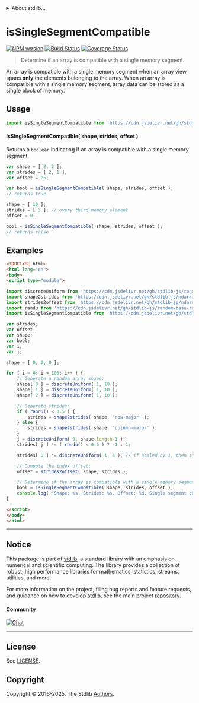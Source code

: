 <!--

@license Apache-2.0

Copyright (c) 2018 The Stdlib Authors.

Licensed under the Apache License, Version 2.0 (the "License");
you may not use this file except in compliance with the License.
You may obtain a copy of the License at

   http://www.apache.org/licenses/LICENSE-2.0

Unless required by applicable law or agreed to in writing, software
distributed under the License is distributed on an "AS IS" BASIS,
WITHOUT WARRANTIES OR CONDITIONS OF ANY KIND, either express or implied.
See the License for the specific language governing permissions and
limitations under the License.

-->


<details>
  <summary>
    About stdlib...
  </summary>
  <p>We believe in a future in which the web is a preferred environment for numerical computation. To help realize this future, we've built stdlib. stdlib is a standard library, with an emphasis on numerical and scientific computation, written in JavaScript (and C) for execution in browsers and in Node.js.</p>
  <p>The library is fully decomposable, being architected in such a way that you can swap out and mix and match APIs and functionality to cater to your exact preferences and use cases.</p>
  <p>When you use stdlib, you can be absolutely certain that you are using the most thorough, rigorous, well-written, studied, documented, tested, measured, and high-quality code out there.</p>
  <p>To join us in bringing numerical computing to the web, get started by checking us out on <a href="https://github.com/stdlib-js/stdlib">GitHub</a>, and please consider <a href="https://opencollective.com/stdlib">financially supporting stdlib</a>. We greatly appreciate your continued support!</p>
</details>

# isSingleSegmentCompatible

[![NPM version][npm-image]][npm-url] [![Build Status][test-image]][test-url] [![Coverage Status][coverage-image]][coverage-url] <!-- [![dependencies][dependencies-image]][dependencies-url] -->

> Determine if an array is compatible with a single memory segment.

<!-- Section to include introductory text. Make sure to keep an empty line after the intro `section` element and another before the `/section` close. -->

<section class="intro">

An array is compatible with a single memory segment when an array view spans **only** the elements belonging to the array. When an array is compatible with a single memory segment, array data can be stored as a single block of memory.

</section>

<!-- /.intro -->

<!-- Package usage documentation. -->



<section class="usage">

## Usage

```javascript
import isSingleSegmentCompatible from 'https://cdn.jsdelivr.net/gh/stdlib-js/ndarray-base-assert-is-single-segment-compatible@esm/index.mjs';
```

#### isSingleSegmentCompatible( shape, strides, offset )

Returns a `boolean` indicating if an array is compatible with a single memory segment.

```javascript
var shape = [ 2, 2 ];
var strides = [ 2, 1 ];
var offset = 25;

var bool = isSingleSegmentCompatible( shape, strides, offset );
// returns true

shape = [ 10 ];
strides = [ 3 ]; // every third memory element
offset = 0;

bool = isSingleSegmentCompatible( shape, strides, offset );
// returns false
```

</section>

<!-- /.usage -->

<!-- Package usage notes. Make sure to keep an empty line after the `section` element and another before the `/section` close. -->

<section class="notes">

</section>

<!-- /.notes -->

<!-- Package usage examples. -->

<section class="examples">

## Examples

<!-- eslint no-undef: "error" -->

```html
<!DOCTYPE html>
<html lang="en">
<body>
<script type="module">

import discreteUniform from 'https://cdn.jsdelivr.net/gh/stdlib-js/random-base-discrete-uniform@esm/index.mjs';
import shape2strides from 'https://cdn.jsdelivr.net/gh/stdlib-js/ndarray-base-shape2strides@esm/index.mjs';
import strides2offset from 'https://cdn.jsdelivr.net/gh/stdlib-js/ndarray-base-strides2offset@esm/index.mjs';
import randu from 'https://cdn.jsdelivr.net/gh/stdlib-js/random-base-randu@esm/index.mjs';
import isSingleSegmentCompatible from 'https://cdn.jsdelivr.net/gh/stdlib-js/ndarray-base-assert-is-single-segment-compatible@esm/index.mjs';

var strides;
var offset;
var shape;
var bool;
var i;
var j;

shape = [ 0, 0, 0 ];

for ( i = 0; i < 100; i++ ) {
    // Generate a random array shape:
    shape[ 0 ] = discreteUniform( 1, 10 );
    shape[ 1 ] = discreteUniform( 1, 10 );
    shape[ 2 ] = discreteUniform( 1, 10 );

    // Generate strides:
    if ( randu() < 0.5 ) {
        strides = shape2strides( shape, 'row-major' );
    } else {
        strides = shape2strides( shape, 'column-major' );
    }
    j = discreteUniform( 0, shape.length-1 );
    strides[ j ] *= ( randu() < 0.5 ) ? -1 : 1;

    strides[ 0 ] *= discreteUniform( 1, 4 ); // if scaled by 1, then single segment

    // Compute the index offset:
    offset = strides2offset( shape, strides );

    // Determine if the array is compatible with a single memory segment:
    bool = isSingleSegmentCompatible( shape, strides, offset );
    console.log( 'Shape: %s. Strides: %s. Offset: %d. Single segment compatible: %s.', shape.join( 'x' ), strides.join( ',' ), offset, bool );
}

</script>
</body>
</html>
```

</section>

<!-- /.examples -->

<!-- Section to include cited references. If references are included, add a horizontal rule *before* the section. Make sure to keep an empty line after the `section` element and another before the `/section` close. -->

<section class="references">

</section>

<!-- /.references -->

<!-- Section for related `stdlib` packages. Do not manually edit this section, as it is automatically populated. -->

<section class="related">

</section>

<!-- /.related -->

<!-- Section for all links. Make sure to keep an empty line after the `section` element and another before the `/section` close. -->


<section class="main-repo" >

* * *

## Notice

This package is part of [stdlib][stdlib], a standard library with an emphasis on numerical and scientific computing. The library provides a collection of robust, high performance libraries for mathematics, statistics, streams, utilities, and more.

For more information on the project, filing bug reports and feature requests, and guidance on how to develop [stdlib][stdlib], see the main project [repository][stdlib].

#### Community

[![Chat][chat-image]][chat-url]

---

## License

See [LICENSE][stdlib-license].


## Copyright

Copyright &copy; 2016-2025. The Stdlib [Authors][stdlib-authors].

</section>

<!-- /.stdlib -->

<!-- Section for all links. Make sure to keep an empty line after the `section` element and another before the `/section` close. -->

<section class="links">

[npm-image]: http://img.shields.io/npm/v/@stdlib/ndarray-base-assert-is-single-segment-compatible.svg
[npm-url]: https://npmjs.org/package/@stdlib/ndarray-base-assert-is-single-segment-compatible

[test-image]: https://github.com/stdlib-js/ndarray-base-assert-is-single-segment-compatible/actions/workflows/test.yml/badge.svg?branch=main
[test-url]: https://github.com/stdlib-js/ndarray-base-assert-is-single-segment-compatible/actions/workflows/test.yml?query=branch:main

[coverage-image]: https://img.shields.io/codecov/c/github/stdlib-js/ndarray-base-assert-is-single-segment-compatible/main.svg
[coverage-url]: https://codecov.io/github/stdlib-js/ndarray-base-assert-is-single-segment-compatible?branch=main

<!--

[dependencies-image]: https://img.shields.io/david/stdlib-js/ndarray-base-assert-is-single-segment-compatible.svg
[dependencies-url]: https://david-dm.org/stdlib-js/ndarray-base-assert-is-single-segment-compatible/main

-->

[chat-image]: https://img.shields.io/gitter/room/stdlib-js/stdlib.svg
[chat-url]: https://app.gitter.im/#/room/#stdlib-js_stdlib:gitter.im

[stdlib]: https://github.com/stdlib-js/stdlib

[stdlib-authors]: https://github.com/stdlib-js/stdlib/graphs/contributors

[umd]: https://github.com/umdjs/umd
[es-module]: https://developer.mozilla.org/en-US/docs/Web/JavaScript/Guide/Modules

[deno-url]: https://github.com/stdlib-js/ndarray-base-assert-is-single-segment-compatible/tree/deno
[deno-readme]: https://github.com/stdlib-js/ndarray-base-assert-is-single-segment-compatible/blob/deno/README.md
[umd-url]: https://github.com/stdlib-js/ndarray-base-assert-is-single-segment-compatible/tree/umd
[umd-readme]: https://github.com/stdlib-js/ndarray-base-assert-is-single-segment-compatible/blob/umd/README.md
[esm-url]: https://github.com/stdlib-js/ndarray-base-assert-is-single-segment-compatible/tree/esm
[esm-readme]: https://github.com/stdlib-js/ndarray-base-assert-is-single-segment-compatible/blob/esm/README.md
[branches-url]: https://github.com/stdlib-js/ndarray-base-assert-is-single-segment-compatible/blob/main/branches.md

[stdlib-license]: https://raw.githubusercontent.com/stdlib-js/ndarray-base-assert-is-single-segment-compatible/main/LICENSE

</section>

<!-- /.links -->
